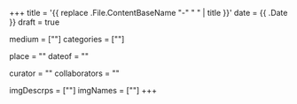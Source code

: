 +++
title = '{{ replace .File.ContentBaseName "-" " " | title }}'
date = {{ .Date }}
draft = true

medium = [""]
categories = [""]

place = ""
dateof = ""

curator = ""
collaborators = ""


imgDescrps = [""]
imgNames = [""]
+++

